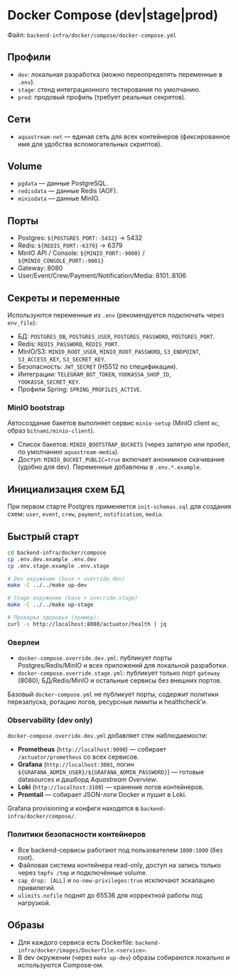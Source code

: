# Docker Compose (dev|stage|prod)

Файл: `backend-infra/docker/compose/docker-compose.yml`

## Профили
- `dev`: локальная разработка (можно переопределять переменные в `.env`).
- `stage`: стенд интеграционного тестирования по умолчанию.
- `prod`: продовый профиль (требует реальных секретов).

## Сети
- `aquastream-net` — единая сеть для всех контейнеров (фиксированное имя для удобства вспомогательных скриптов).

## Volume
- `pgdata` — данные PostgreSQL.
- `redisdata` — данные Redis (AOF).
- `miniodata` — данные MinIO.

## Порты
- Postgres: `${POSTGRES_PORT:-5432}` → 5432
- Redis: `${REDIS_PORT:-6379}` → 6379
- MinIO API / Console: `${MINIO_PORT:-9000}` / `${MINIO_CONSOLE_PORT:-9001}`
- Gateway: 8080
- User/Event/Crew/Payment/Notification/Media: 8101..8106

## Секреты и переменные
Используются переменные из `.env` (рекомендуется подключать через `env_file`):
- БД: `POSTGRES_DB`, `POSTGRES_USER`, `POSTGRES_PASSWORD`, `POSTGRES_PORT`.
- Redis: `REDIS_PASSWORD`, `REDIS_PORT`.
- MinIO/S3: `MINIO_ROOT_USER`, `MINIO_ROOT_PASSWORD`, `S3_ENDPOINT`, `S3_ACCESS_KEY`, `S3_SECRET_KEY`.
- Безопасность: `JWT_SECRET` (HS512 по спецификации).
- Интеграции: `TELEGRAM_BOT_TOKEN`, `YOOKASSA_SHOP_ID`, `YOOKASSA_SECRET_KEY`.
- Профили Spring: `SPRING_PROFILES_ACTIVE`.

### MinIO bootstrap
Автосоздание бакетов выполняет сервис `minio-setup` (MinIO client `mc`, образ `bitnami/minio-client`).
- Список бакетов: `MINIO_BOOTSTRAP_BUCKETS` (через запятую или пробел, по умолчанию `aquastream-media`).
- Доступ: `MINIO_BUCKET_PUBLIC=true` включает анонимное скачивание (удобно для dev).
Переменные добавлены в `.env.*.example`.

## Инициализация схем БД
При первом старте Postgres применяется `init-schemas.sql` для создания схем: `user`, `event`, `crew`, `payment`, `notification`, `media`.

## Быстрый старт
```bash
cd backend-infra/docker/compose
cp .env.dev.example .env.dev
cp .env.stage.example .env.stage

# Dev окружение (base + override.dev)
make -C ../../make up-dev

# Stage окружение (base + override.stage)
make -C ../../make up-stage

# Проверка здоровья (пример):
curl -s http://localhost:8080/actuator/health | jq
```

### Оверлеи
- `docker-compose.override.dev.yml`: публикует порты Postgres/Redis/MinIO и всех приложений для локальной разработки.
- `docker-compose.override.stage.yml`: публикует только порт `gateway` (8080); БД/Redis/MinIO и остальные сервисы без внешних портов.

Базовый `docker-compose.yml` не публикует порты, содержит политики перезапуска, ротацию логов, ресурсные лимиты и healthcheck’и.

### Observability (dev only)
`docker-compose.override.dev.yml` добавляет стек наблюдаемости:

- **Prometheus** (`http://localhost:9090`) — собирает `/actuator/prometheus` со всех сервисов.
- **Grafana** (`http://localhost:3001`, логин `${GRAFANA_ADMIN_USER}/${GRAFANA_ADMIN_PASSWORD}`) — готовые datasources и дашборд *Aquastream Overview*.
- **Loki** (`http://localhost:3100`) — хранение логов контейнеров.
- **Promtail** — собирает JSON-логи Docker и пушит в Loki.

Grafana provisioning и конфиги находятся в `backend-infra/docker/compose/`.

### Политики безопасности контейнеров
- Все backend-сервисы работают под пользователем `1000:1000` (без root).
- Файловая система контейнера read-only, доступ на запись только через `tmpfs /tmp` и подключённые volume.
- `cap_drop: [ALL]` и `no-new-privileges:true` исключают эскалацию привилегий.
- `ulimits.nofile` поднят до 65536 для корректной работы под нагрузкой.

## Образы
- Для каждого сервиса есть Dockerfile: `backend-infra/docker/images/Dockerfile.<service>`.
- В dev окружении (через `make up-dev`) образы собираются локально и используются Compose‑ом.
